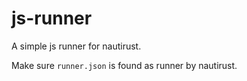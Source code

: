 # js-runner

A simple js runner for nautirust.

Make sure `runner.json` is found as runner by nautirust.

